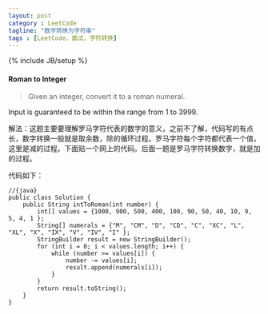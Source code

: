 ```yaml
---
layout: post
category : LeetCode
tagline: "数字转换为字符串"
tags : [LeetCode，面试，字符转换]
---
```

{% include JB/setup %}

<h4 id="Roman-to-Integer">Roman to Integer</h4>

>Given an integer, convert it to a roman numeral.
>
Input is guaranteed to be within the range from 1 to 3999.

解法：这题主要要理解罗马字符代表的数字的意义，之前不了解，代码写的有点长，数字转换一般就是取余数，除的循环过程。罗马字符每个字符都代表一个值，这里是减的过程。下面贴一个网上的代码。后面一题是罗马字符转换数字，就是加的过程。

代码如下：
	
	//{java}
	public class Solution {  
	    public String intToRoman(int number) {  
	        int[] values = {1000, 900, 500, 400, 100, 90, 50, 40, 10, 9, 5, 4, 1 };  
	        String[] numerals = {"M", "CM", "D", "CD", "C", "XC", "L", "XL", "X", "IX", "V", "IV", "I" };  
	        StringBuilder result = new StringBuilder();  
	        for (int i = 0; i < values.length; i++) {  
	            while (number >= values[i]) {  
	                number -= values[i];  
	                result.append(numerals[i]);  
	            }  
	        }  
	        return result.toString();  
	    }  
	} 